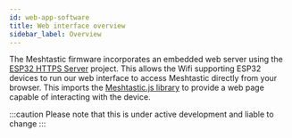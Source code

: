```yaml
---
id: web-app-software
title: Web interface overview
sidebar_label: Overview
---
```


The Meshtastic firmware incorporates an embedded web server using the [ESP32 HTTPS Server](https://github.com/fhessel/esp32_https_server) project. This allows the Wifi supporting ESP32 devices to run our web interface to access Meshtastic directly from your browser. This imports the [Meshtastic.js library](/docs/software/js/getting-started) to provide a web page capable of interacting with the device.

:::caution
Please note that this is under active development and liable to change
:::
